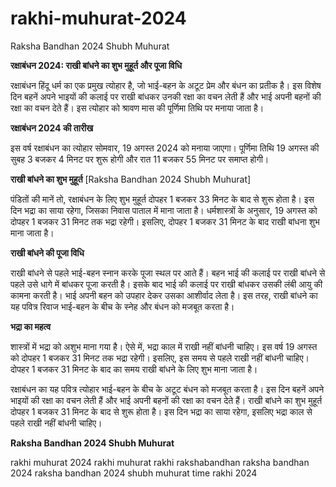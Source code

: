 # rakhi-muhurat-2024
Raksha Bandhan 2024 Shubh Muhurat

**रक्षाबंधन 2024: राखी बांधने का शुभ मुहूर्त और पूजा विधि**

रक्षाबंधन हिंदू धर्म का एक प्रमुख त्योहार है, जो भाई-बहन के अटूट प्रेम और बंधन का प्रतीक है। इस विशेष दिन बहनें अपने भाइयों की कलाई पर राखी बांधकर उनकी रक्षा का वचन लेती हैं और भाई अपनी बहनों की रक्षा का वचन देते हैं। इस त्योहार को श्रावण मास की पूर्णिमा तिथि पर मनाया जाता है।

**रक्षाबंधन 2024 की तारीख**

इस वर्ष रक्षाबंधन का त्योहार सोमवार, 19 अगस्त 2024 को मनाया जाएगा। पूर्णिमा तिथि 19 अगस्त की सुबह 3 बजकर 4 मिनट पर शुरू होगी और रात 11 बजकर 55 मिनट पर समाप्त होगी।

**राखी बांधने का शुभ मुहूर्त** [Raksha Bandhan 2024 Shubh Muhurat]

पंडितों की मानें तो, रक्षाबंधन के लिए शुभ मुहूर्त दोपहर 1 बजकर 33 मिनट के बाद से शुरू होता है। इस दिन भद्रा का साया रहेगा, जिसका निवास पाताल में माना जाता है। धर्मशास्त्रों के अनुसार, 19 अगस्त को दोपहर 1 बजकर 31 मिनट तक भद्रा रहेगी। इसलिए, दोपहर 1 बजकर 31 मिनट के बाद राखी बांधना शुभ माना जाता है।

**राखी बांधने की पूजा विधि**

राखी बांधने से पहले भाई-बहन स्नान करके पूजा स्थल पर आते हैं। बहन भाई की कलाई पर राखी बांधने से पहले उसे धागे में बांधकर पूजा करती है। इसके बाद भाई की कलाई पर राखी बांधकर उसकी लंबी आयु की कामना करती है। भाई अपनी बहन को उपहार देकर उसका आशीर्वाद लेता है। इस तरह, राखी बांधने का यह पवित्र रिवाज भाई-बहन के बीच के स्नेह और बंधन को मजबूत करता है।

**भद्रा का महत्व**

शास्त्रों में भद्रा को अशुभ माना गया है। ऐसे में, भद्रा काल में राखी नहीं बांधनी चाहिए। इस वर्ष 19 अगस्त को दोपहर 1 बजकर 31 मिनट तक भद्रा रहेगी। इसलिए, इस समय से पहले राखी नहीं बांधनी चाहिए। दोपहर 1 बजकर 31 मिनट के बाद का समय राखी बांधने के लिए शुभ माना जाता है।

रक्षाबंधन का यह पवित्र त्योहार भाई-बहन के बीच के अटूट बंधन को मजबूत करता है। इस दिन बहनें अपने भाइयों की रक्षा का वचन लेती हैं और भाई अपनी बहनों की रक्षा का वचन देते हैं। राखी बांधने का शुभ मुहूर्त दोपहर 1 बजकर 31 मिनट के बाद से शुरू होता है। इस दिन भद्रा का साया रहेगा, इसलिए भद्रा काल से पहले राखी नहीं बांधनी चाहिए।

**Raksha Bandhan 2024 Shubh Muhurat**

rakhi muhurat 2024
rakhi muhurat
rakhi
rakshabandhan
raksha bandhan 2024
raksha bandhan 2024 shubh muhurat time
rakhi 2024
